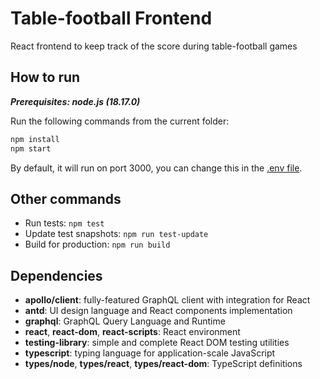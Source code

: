 # Table-football Frontend

React frontend to keep track of the score during table-football games

## How to run

**_Prerequisites: node.js (18.17.0)_**

Run the following commands from the current folder:

```bash
npm install
npm start
```

By default, it will run on port 3000, you can change this in the [.env file](./.env).

## Other commands

- Run tests: `npm test`
- Update test snapshots: `npm run test-update`
- Build for production: `npm run build`

## Dependencies

- **apollo/client**: fully-featured GraphQL client with integration for React
- **antd**: UI design language and React components implementation
- **graphql**: GraphQL Query Language and Runtime
- **react**, **react-dom**, **react-scripts**: React environment
- **testing-library**: simple and complete React DOM testing utilities
- **typescript**: typing language for application-scale JavaScript
- **types/node**, **types/react**, **types/react-dom**: TypeScript definitions
